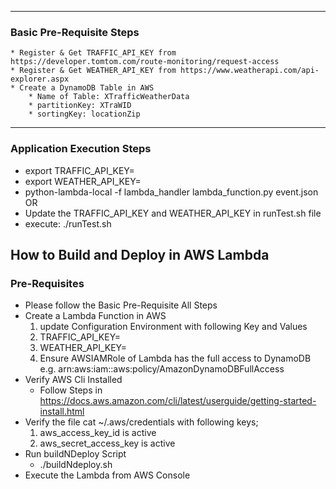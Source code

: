 - - - - 
### Basic Pre-Requisite Steps ###
    * Register & Get TRAFFIC_API_KEY from https://developer.tomtom.com/route-monitoring/request-access
    * Register & Get WEATHER_API_KEY from https://www.weatherapi.com/api-explorer.aspx
    * Create a DynamoDB Table in AWS
        * Name of Table: XTrafficWeatherData
        * partitionKey: XTraWID
        * sortingKey: locationZip
- - - -

### Application Execution Steps ###
* export TRAFFIC_API_KEY=<provide API Key from TomTom API>
* export WEATHER_API_KEY=<provide API Key from Weather API>
* python-lambda-local -f lambda_handler lambda_function.py event.json
OR
* Update the TRAFFIC_API_KEY and WEATHER_API_KEY in runTest.sh file
* execute: ./runTest.sh

## How to Build and Deploy in AWS Lambda ##
### Pre-Requisites ###
* Please follow the Basic Pre-Requisite All Steps
* Create a Lambda Function in AWS
    1. update Configuration Environment with following Key and Values
    2. TRAFFIC_API_KEY=<provide API Key from TomTom API>
    3. WEATHER_API_KEY=<provide API Key from Weather API>
    4. Ensure AWSIAMRole of Lambda has the full access to DynamoDB e.g. arn:aws:iam::aws:policy/AmazonDynamoDBFullAccess
* Verify AWS Cli Installed
    * Follow Steps in https://docs.aws.amazon.com/cli/latest/userguide/getting-started-install.html
* Verify the file cat ~/.aws/credentials with following keys;
    1. aws_access_key_id is active 
    2. aws_secret_access_key is active
* Run buildNDeploy Script
    * ./buildNdeploy.sh
* Execute the Lambda from AWS Console





